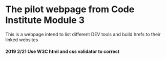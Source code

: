 # The pilot webpage from Code Institute Module 3
This is a webpage intend to list different DEV tools and build hrefs to their linked websites

#### 2019 2/21  Use W3C html and css validator to correct 
